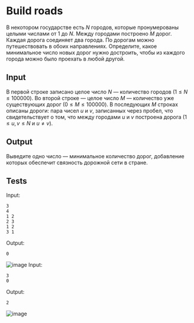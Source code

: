 # Build roads
В некотором государстве есть $N$ городов, которые пронумерованы целыми числами от $1$ до $N$. Между городами построено $M$ дорог. Каждая дорога соединяет два города. По дорогам можно путешествовать в обоих направлениях. Определите, какое минимальное число новых дорог нужно достроить, чтобы из каждого города можно было проехать в любой другой.

## Input
В первой строке записано целое число $N$ — количество городов $(1 \leqslant N \leqslant 100 000)$. Во второй строке — целое число $M$ — количество уже существующих дорог $(0 \leqslant M \leqslant 100 000)$. В последующих $M$ строках описаны дороги: пара чисел $u$ и $v$, записанных через пробел, что свидетельствует о том, что между городами $u$ и $v$ построена дорога $(1 \leqslant u, v \leqslant N$ и $u \ne v)$.

## Output
Выведите одно число — минимальное количество дорог, добавление которых обеспечит связность дорожной сети в стране.

## Tests
Input:
```
3
4
1 2
2 3
1 2
3 1
```
Output:
```
0
```
![image](https://user-images.githubusercontent.com/93089691/209439143-71312a79-8503-41d2-a323-bd8bd3b8f984.png)
Input:
```
3
0
```
Output:
```
2
```
![image](https://user-images.githubusercontent.com/93089691/209439148-ad896917-55c1-4daf-bd06-d57ec018854f.png)

